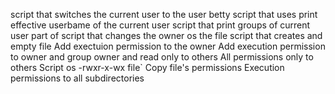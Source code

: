 script that switches the current user to the user betty
script that uses print effective userbame of the current user
script that print groups of current user part of
script that changes the owner os the file
script that creates and empty file
Add exectuion permission to the owner
Add execution permission to owner and group owner and read only to others
All permissions only to others
Script os -rwxr-x-wx file`
Copy file's permissions
Execution permissions to all subdirectories
